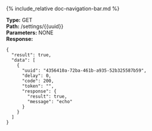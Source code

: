{% include_relative doc-navigation-bar.md %}

**Type:** GET<br>
**Path:** /settings/\{\{uuid\}\}<br>
**Parameters:** NONE<br>
**Response:**<br>
```shell
{
  "result": true,
  "data": [
    {
      "uuid": "4356410a-72ba-461b-a935-52b325587b59",
      "delay": 0,
      "code": 200,
      "token": "",
      "response": {
        "result": true,
        "message": "echo"
      }
    }
  ]
}
```
